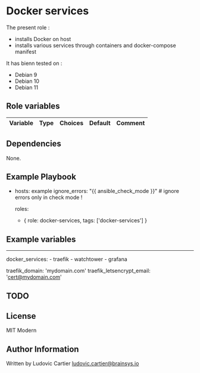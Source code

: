 Docker services
===============

The present role :
  - installs Docker on host
  - installs various services through containers and docker-compose manifest

It has bienn tested on :
  - Debian 9
  - Debian 10
  - Debian 11

Role variables
---------------

| Variable                                     | Type    | Choices                                                                            | Default                 | Comment         |
|----------------------------------------------|---------|------------------------------------------------------------------------------------|-------------------------|-----------------|

Dependencies
------------

None.

Example Playbook
----------------

  - hosts: example
    ignore_errors: "{{ ansible_check_mode }}" # ignore errors only in check mode !

    roles:
      - { role: docker-services, tags: ['docker-services'] }

Example variables
-----------------

  ---
  docker_services:
    - traefik
    - watchtower
    - grafana

  traefik_domain: 'mydomain.com'
  traefik_letsencrypt_email: 'cert@mydomain.com'

TODO
----

License
-------

MIT Modern

Author Information
------------------

Written by Ludovic Cartier <ludovic.cartier@brainsys.io>
